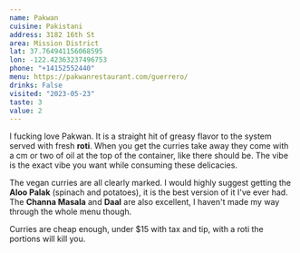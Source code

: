 ```yaml
---
name: Pakwan
cuisine: Pakistani
address: 3182 16th St
area: Mission District
lat: 37.764941156068595
lon: -122.42363237496753
phone: "+14152552440"
menu: https://pakwanrestaurant.com/guerrero/
drinks: False
visited: "2023-05-23"
taste: 3
value: 2
---
```


I fucking love Pakwan. It is a straight hit of greasy flavor to the system served with fresh **roti**. When you get the curries take away they come with a cm or two of oil at the top of the container, like there should be. The vibe is the exact vibe you want while consuming these delicacies.

The vegan curries are all clearly marked. I would highly suggest getting the **Aloo Palak** (spinach and potatoes), it is the best version of it I've ever had. The **Channa Masala** and **Daal** are also excellent, I haven't made my way through the whole menu though. 

Curries are cheap enough, under $15 with tax and tip, with a roti the portions will kill you.
